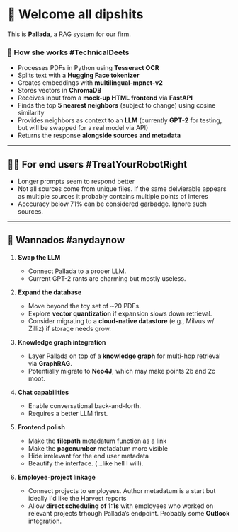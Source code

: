 # 👋 Welcome all dipshits  

This is **Pallada**, a RAG system for our firm.  

### 🔧 How she works  #TechnicalDeets
- Processes PDFs in Python using **Tesseract OCR**  
- Splits text with a **Hugging Face tokenizer**  
- Creates embeddings with **multilingual-mpnet-v2**  
- Stores vectors in **ChromaDB**  
- Receives input from a **mock-up HTML frontend** via **FastAPI**  
- Finds the top **5 nearest neighbors** (subject to change) using cosine similarity  
- Provides neighbors as context to an **LLM** (currently **GPT-2** for testing, but will be swapped for a real model via API)  
- Returns the response **alongside sources and metadata**
---

## 👩‍💻 For end users #TreatYourRobotRight
- Longer prompts seem to respond better
- Not all sources come from unique files. If the same delvierable appears as multiple sources it probably contains multiple points of interes
- Acccuracy below 71% can be considered garbadge. Ignore such sources.
 
---

## 📝 Wannados #anydaynow

1. **Swap the LLM**  
   - Connect Pallada to a proper LLM.  
   - Current GPT-2 rants are charming but mostly useless.  

2. **Expand the database**  
   - Move beyond the toy set of ~20 PDFs.  
   - Explore **vector quantization** if expansion slows down retrieval.  
   - Consider migrating to a **cloud-native datastore** (e.g., Milvus w/ Zilliz) if storage needs grow.  

3. **Knowledge graph integration**  
   - Layer Pallada on top of a **knowledge graph** for multi-hop retrieval via **GraphRAG**.  
   - Potentially migrate to **Neo4J**, which may make points 2b and 2c moot.  

4. **Chat capabilities**  
   - Enable conversational back-and-forth.  
   - Requires a better LLM first.  

5. **Frontend polish**
   - Make the **filepath** metadatum function as a link
   - Make the **pagenumber** metadatum more visible
   - Hide irrelevant for the end user metadata  
   - Beautify the interface. (…like hell I will).  

7. **Employee-project linkage**  
   - Connect projects to employees. Author metadatum is a start but ideally I'd like the Harvest reports  
   - Allow **direct scheduling of 1:1s** with employees who worked on relevant projects trhough Pallada’s endpoint. Probably some **Outlook** integration. 
